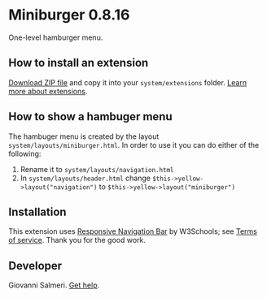 Miniburger 0.8.16
=================
One-level hamburger menu.

## How to install an extension

[Download ZIP file](https://github.com/GiovanniSalmeri/yellow-miniburger/archive/main.zip) and copy it into your `system/extensions` folder. [Learn more about extensions](https://github.com/annaesvensson/yellow-update).

## How to show a hambuger menu

The hambuger menu is created by the layout `system/layouts/miniburger.html`. In order to use it you can do either of the following:

1. Rename it to `system/layouts/navigation.html`
2. In `system/layouts/header.html` change `$this->yellow->layout("navigation")` to `$this->yellow->layout("miniburger")`

## Installation

This extension uses [Responsive Navigation Bar](https://www.w3schools.com/howto/howto_js_topnav_responsive.asp) by W3Schools; see [Terms of service](https://www.w3schools.com/about/about_copyright.asp). Thank you for the good work.

## Developer

Giovanni Salmeri. [Get help](https://datenstrom.se/yellow/help/).
